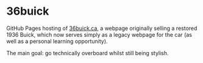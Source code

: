 # 36buick
GitHub Pages hosting of [36buick.ca](http://www.36buick.ca), a webpage originally selling a restored 1936 Buick, which now serves simply as a legacy webpage for the car (as well as a personal learning opportunity).

The main goal: go technically overboard whilst still being stylish.
